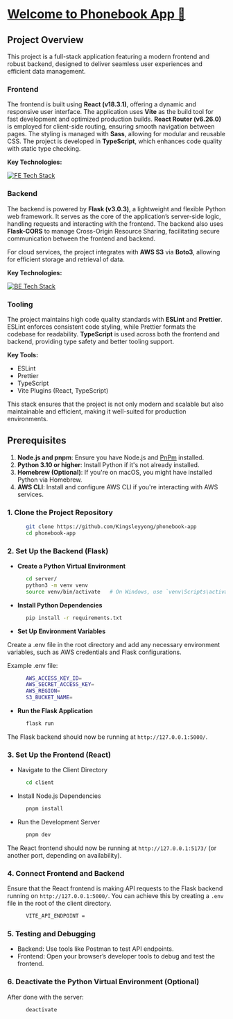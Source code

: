 # [Welcome to Phonebook App 🎉](https://phonebook-app-ten.vercel.app/)

## Project Overview

This project is a full-stack application featuring a modern frontend and robust backend, designed to deliver seamless user experiences and efficient data management.

### Frontend

The frontend is built using **React (v18.3.1)**, offering a dynamic and responsive user interface. The application uses **Vite** as the build tool for fast development and optimized production builds. **React Router (v6.26.0)** is employed for client-side routing, ensuring smooth navigation between pages. The styling is managed with **Sass**, allowing for modular and reusable CSS. The project is developed in **TypeScript**, which enhances code quality with static type checking.

**Key Technologies:**

[![FE Tech Stack](https://skillicons.dev/icons?i=react,vite,sass,typescript)](https://skillicons.dev)

### Backend

The backend is powered by **Flask (v3.0.3)**, a lightweight and flexible Python web framework. It serves as the core of the application’s server-side logic, handling requests and interacting with the frontend. The backend also uses **Flask-CORS** to manage Cross-Origin Resource Sharing, facilitating secure communication between the frontend and backend.

For cloud services, the project integrates with **AWS S3** via **Boto3**, allowing for efficient storage and retrieval of data. 

**Key Technologies:**

[![BE Tech Stack](https://skillicons.dev/icons?i=flask,aws)](https://skillicons.dev)

### Tooling

The project maintains high code quality standards with **ESLint** and **Prettier**. ESLint enforces consistent code styling, while Prettier formats the codebase for readability. **TypeScript** is used across both the frontend and backend, providing type safety and better tooling support.

**Key Tools:**
- ESLint
- Prettier
- TypeScript
- Vite Plugins (React, TypeScript)

This stack ensures that the project is not only modern and scalable but also maintainable and efficient, making it well-suited for production environments.

## Prerequisites

1. **Node.js and pnpm**: Ensure you have Node.js and [PnPm](https://pnpm.io) installed.
2. **Python 3.10 or higher**: Install Python if it's not already installed.
3. **Homebrew (Optional)**: If you're on macOS, you might have installed Python via Homebrew.
4. **AWS CLI**: Install and configure AWS CLI if you're interacting with AWS services.

### 1. Clone the Project Repository

```bash
      git clone https://github.com/Kingsleyyong/phonebook-app
      cd phonebook-app
```

### 2. Set Up the Backend (Flask)

- **Create a Python Virtual Environment**
```bash
      cd server/
      python3 -m venv venv
      source venv/bin/activate   # On Windows, use `venv\Scripts\activate`
```

- **Install Python Dependencies**

```bash
      pip install -r requirements.txt
```

- **Set Up Environment Variables**

Create a .env file in the root directory and add any necessary environment variables, such as AWS credentials and Flask configurations.

Example .env file:
```bash
      AWS_ACCESS_KEY_ID=
      AWS_SECRET_ACCESS_KEY=
      AWS_REGION=
      S3_BUCKET_NAME=
```

- **Run the Flask Application**

```bash
      flask run
```

The Flask backend should now be running at `http://127.0.0.1:5000/`.

### 3. Set Up the Frontend (React)
- Navigate to the Client Directory

```bash
      cd client
```

- Install Node.js Dependencies

```bash
      pnpm install
```

- Run the Development Server

```bash
      pnpm dev
```
The React frontend should now be running at `http://127.0.0.1:5173/` (or another port, depending on availability).

### 4. Connect Frontend and Backend
Ensure that the React frontend is making API requests to the Flask backend running on `http://127.0.0.1:5000/`. You can achieve this by creating a `.env` file in the root of the client directory.
```bash
      VITE_API_ENDPOINT =
```

### 5. Testing and Debugging
- Backend: Use tools like Postman to test API endpoints.
- Frontend: Open your browser’s developer tools to debug and test the frontend.

### 6. Deactivate the Python Virtual Environment (Optional)
After done with the server:

```bash
      deactivate
```